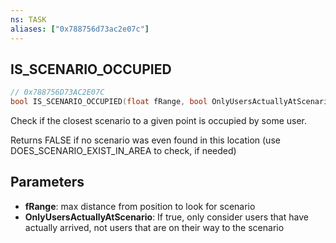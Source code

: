 ```yaml
---
ns: TASK
aliases: ["0x788756d73ac2e07c"]
---
```

## IS_SCENARIO_OCCUPIED

```c
// 0x788756D73AC2E07C
bool IS_SCENARIO_OCCUPIED(float fRange, bool OnlyUsersActuallyAtScenario);
```

Check if the closest scenario to a given point is occupied by some user.

Returns FALSE if no scenario was even found in this location (use DOES_SCENARIO_EXIST_IN_AREA to check, if needed)


## Parameters
* **fRange**: max distance from position to look for scenario
* **OnlyUsersActuallyAtScenario**: If true, only consider users that have actually arrived, not users that are on their way to the scenario
